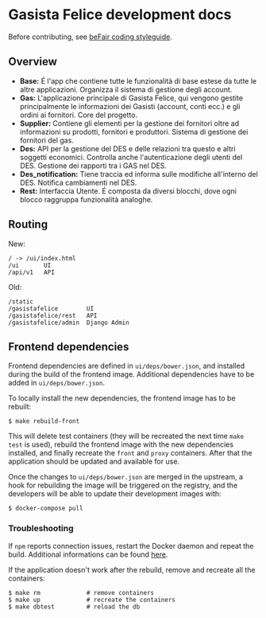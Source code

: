 # Gasista Felice development docs

Before contributing, see [beFair coding styleguide](http://docs.befair.it/doku.php?id=dev:coding-styleguide).

## Overview

* **Base:** É l'app che contiene tutte le funzionalità di base estese da tutte le altre applicazioni. Organizza il sistema di gestione degli account.
* **Gas:** L'applicazione principale di Gasista Felice, qui vengono gestite principalmente le informazioni dei Gasisti (account, conti ecc.) e gli ordini ai fornitori. Core del progetto.
* **Supplier:** Contiene gli elementi per la gestione dei fornitori oltre ad informazioni su prodotti, fornitori e produttori.  Sistema di gestione dei fornitori del gas.
* **Des:** API per la gestione del DES e delle relazioni tra questo e altri soggetti economici. Controlla anche l'autenticazione degli utenti del DES.  Gestione dei rapporti tra i GAS nel DES.
* **Des_notification:** Tiene traccia ed informa sulle modifiche all'interno del DES.  Notifica cambiamenti nel DES.
* **Rest:** Interfaccia Utente. É composta da diversi blocchi, dove ogni blocco raggruppa funzionalità analoghe.

## Routing

New:

    / -> /ui/index.html
    /ui       UI
    /api/v1   API

Old:

    /static
    /gasistafelice        UI
    /gasistafelice/rest   API
    /gasistafelice/admin  Django Admin

## Frontend dependencies

Frontend dependencies are defined in `ui/deps/bower.json`, and installed during
the build of the frontend image. Additional dependencies have to be added in
`ui/deps/bower.json`.

To locally install the new dependencies, the frontend image has to be rebuilt:

    $ make rebuild-front

This will delete test containers (they will be recreated the next time `make
test` is used), rebuild the frontend image with the new dependencies installed,
and finally recreate the `front` and `proxy` containers. After that the
application should be updated and available for use.

Once the changes to `ui/deps/bower.json` are merged in the upstream, a hook for
rebuilding the image will be triggered on the registry, and the developers will
be able to update their development images with:

    $ docker-compose pull

### Troubleshooting

If `npm` reports connection issues, restart the Docker daemon and repeat
the build. Additional informations can be found
[here](https://stackoverflow.com/questions/27992146/cant-install-npm-in-the-docker-container).

If the application doesn't work after the rebuild, remove and recreate all the
containers:

    $ make rm             # remove containers
    $ make up             # recreate the containers
    $ make dbtest         # reload the db
